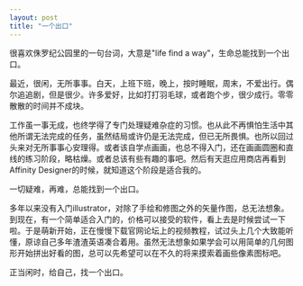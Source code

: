 ```yaml
---
layout: post
title: "一个出口"
---
```


很喜欢侏罗纪公园里的一句台词，大意是"life find a way"，生命总能找到一个出口。

最近，很闲，无所事事。白天，上班下班，晚上，按时睡眠，周末，不爱出行。偶尔追追剧，但是很少。许多爱好，比如打打羽毛球，或者跑个步，很少成行。零零散散的时间并不成块。

工作虽一事无成，也终学得了专门处理疑难杂症的习惯。也从此不再惧怕生活中其他所谓无法完成的任务，虽然结局或许仍是无法完成，但已无所畏惧。也所以回过头来对无所事事心安理得。或者该自学点画画，也总不得入门，还在画画圆圈和直线的练习阶段，略枯燥。或者总该有些有趣的事吧。然后有天逛应用商店再看到Affinity Designer的时候，就知道这个阶段是适合我的。

一切疑难，再难，总能找到一个出口。

多年以来没有入门illustrator，对除了手绘和修图之外的矢量作图，总无法想象。到现在，有一个简单适合入门的，价格可以接受的软件，看上去是时候尝试一下啦。于是萌新开始，正在慢慢下载官网论坛上的视频教程，试过头上几个大致能听懂，原谅自己多年渣渣英语凑合着用。虽然无法想象如果学会可以用简单的几何图形开始拼出好看的图，总可以先希望可以在不久的将来摸索着画些像素图标吧。

正当闲时，给自己，找一个出口。
